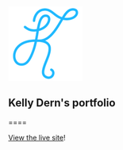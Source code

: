 ![Logo](https://github.com/kellydern/kelly-portfolio2016/blob/master/img/kelly-logo.png)

## Kelly Dern's portfolio
====


[View the live site](http://www.kellydern.com)!


